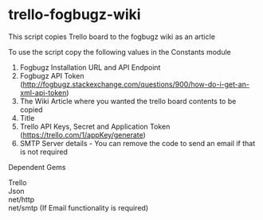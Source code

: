 trello-fogbugz-wiki
===================

This script copies Trello board to the fogbugz wiki as an article

To use the script copy the following values in the Constants module

1) Fogbugz Installation URL and API Endpoint  
2) Fogbugz API Token (http://fogbugz.stackexchange.com/questions/900/how-do-i-get-an-xml-api-token)  
3) The Wiki Article where you wanted the trello board contents to be copied  
4) Title  
5) Trello API Keys, Secret and Application Token (https://trello.com/1/appKey/generate)  
6) SMTP Server details - You can remove the code to send an email if that is not required  

Dependent Gems  

Trello  
Json  
net/http  
net/smtp (If Email functionality is required)  
